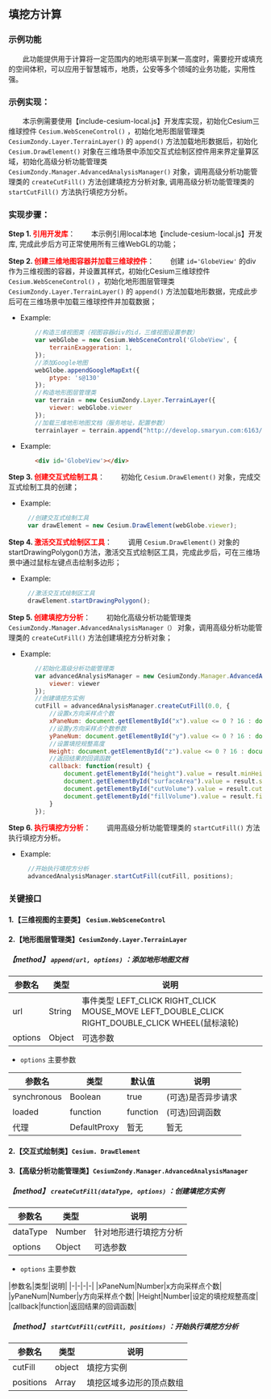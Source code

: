 ## 填挖方计算

### 示例功能

&ensp;&ensp;&ensp;&ensp;此功能提供用于计算将一定范围内的地形填平到某一高度时，需要挖开或填充的空间体积，可以应用于智慧城市，地质，公安等多个领域的业务功能，实用性强。

### 示例实现：

&ensp;&ensp;&ensp;&ensp;本示例需要使用【include-cesium-local.js】开发库实现，初始化Cesium三维球控件 `Cesium.WebSceneControl()` ，初始化地形图层管理类 `CesiumZondy.Layer.TerrainLayer()` 的 `append()` 方法加载地形数据后，初始化 `Cesium.DrawElement()` 对象在三维场景中添加交互式绘制区控件用来界定量算区域，初始化高级分析功能管理类 `CesiumZondy.Manager.AdvancedAnalysisManager()` 对象，调用高级分析功能管理类的 `createCutFill()` 方法创建填挖方分析对象, 调用高级分析功能管理类的 `startCutFill()` 方法执行填挖方分析。

### 实现步骤：

**Step 1. <font color=red>引用开发库</font>**：
&ensp;&ensp;&ensp;&ensp;本示例引用local本地【include-cesium-local.js】开发库, 完成此步后方可正常使用所有三维WebGL的功能；

**Step 2. <font color=red>创建三维地图容器并加载三维球控件</font>**：
&ensp;&ensp;&ensp;&ensp;创建 `id='GlobeView'` 的div作为三维视图的容器，并设置其样式，初始化Cesium三维球控件 `Cesium.WebSceneControl()` ，初始化地形图层管理类 `CesiumZondy.Layer.TerrainLayer()` 的 `append()` 方法加载地形数据，完成此步后可在三维场景中加载三维球控件并加载数据；

* Example:
    ``` Javascript
        //构造三维视图类（视图容器div的id，三维视图设置参数）
        var webGlobe = new Cesium.WebSceneControl('GlobeView', {
            terrainExaggeration: 1,
        });
        //添加Google地图
        webGlobe.appendGoogleMapExt({
            ptype: 's@130'
        });
        //构造地形图层管理类
        var terrain = new CesiumZondy.Layer.TerrainLayer({
            viewer: webGlobe.viewer
        });
        //加载三维地形地图文档（服务地址，配置参数）
        terrainlayer = terrain.append("http://develop.smaryun.com:6163/igs/rest/g3d/terrain", {});
    ```

* Example:
    ``` html
        <div id='GlobeView'></div>
    ```

**Step 3. <font color=red>创建交互式绘制工具</font>**：
&ensp;&ensp;&ensp;&ensp;初始化 `Cesium.DrawElement()` 对象，完成交互式绘制工具的创建；

* Example:
  ``` Javascript
    //创建交互式绘制工具
    var drawElement = new Cesium.DrawElement(webGlobe.viewer);
  ```

**Step 4. <font color=red>激活交互式绘制区工具</font>**：
&ensp;&ensp;&ensp;&ensp;调用 `Cesium.DrawElement()` 对象的startDrawingPolygon()方法，激活交互式绘制区工具，完成此步后，可在三维场景中通过鼠标左键点击绘制多边形；

* Example:
  ``` Javascript
    //激活交互式绘制区工具
    drawElement.startDrawingPolygon();
  ```

**Step 5. <font color=red>创建填挖方分析</font>**：
&ensp;&ensp;&ensp;&ensp;初始化高级分析功能管理类 `CesiumZondy.Manager.AdvancedAnalysisManager（）` 对象，调用高级分析功能管理类的 `createCutFill()` 方法创建填挖方分析对象；

* Example:
    ``` Javascript
        //初始化高级分析功能管理类
        var advancedAnalysisManager = new CesiumZondy.Manager.AdvancedAnalysisManager({
            viewer: viewer
        });
        //创建填挖方实例
        cutFill = advancedAnalysisManager.createCutFill(0.0, {
            //设置x方向采样点个数
            xPaneNum: document.getElementById("x").value <= 0 ? 16 : document.getElementById("x").value,
            //设置y方向采样点个数参数
            yPaneNum: document.getElementById("y").value <= 0 ? 16 : document.getElementById("y").value,
            //设置填挖规整高度
            Height: document.getElementById("z").value <= 0 ? 16 : document.getElementById("z").value,
            //返回结果的回调函数
            callback: function(result) {
                document.getElementById("height").value = result.minHeight.toFixed(2) + '~' + result.maxHeight.toFixed(2);
                document.getElementById("surfaceArea").value = result.surfaceArea;
                document.getElementById("cutVolume").value = result.cutVolume;
                document.getElementById("fillVolume").value = result.fillVolume;
            }
        });
    ```

**Step 6. <font color=red>执行填挖方分析</font>**：
&ensp;&ensp;&ensp;&ensp;调用高级分析功能管理类的 `startCutFill()` 方法执行填挖方分析。

* Example:
  ``` Javascript
    //开始执行填挖方分析
    advancedAnalysisManager.startCutFill(cutFill, positions);
  ```

### 关键接口

#### 1.【三维视图的主要类】 `Cesium.WebSceneControl`

#### 2.【地形图层管理类】`CesiumZondy.Layer.TerrainLayer`

##### 【method】 `append(url, options)` ：添加地形地图文档

|参数名|类型|说明|
|-|-|-|
|url|String|事件类型 LEFT_CLICK RIGHT_CLICK MOUSE_MOVE LEFT_DOUBLE_CLICK RIGHT_DOUBLE_CLICK WHEEL(鼠标滚轮)|
|options|Object|可选参数|

* `options` 主要参数

|参数名|类型|默认值|说明|
|-|-|-|-|
|synchronous|Boolean|true|(可选)是否异步请求|
|loaded|function|function|(可选)回调函数|
|代理|DefaultProxy|暂无|暂无|

#### 2.【交互式绘制类】`Cesium. DrawElement`

#### 3.【高级分析功能管理类】`CesiumZondy.Manager.AdvancedAnalysisManager`

##### 【method】 `createCutFill(dataType, options)` ：创建填挖方实例

|参数名|类型|说明|
|-|-|-|
|dataType|Number|针对地形进行填挖方分析|
|options|Object|可选参数|

* `options` 主要参数

|参数名|类型|说明|
|-|-|-|-|
|xPaneNum|Number|x方向采样点个数|
|yPaneNum|Number|y方向采样点个数|
|Height|Number|设定的填挖规整高度|
|callback|function|返回结果的回调函数|

##### 【method】 `startCutFill(cutFill, positions)` ：开始执行填挖方分析

|参数名|类型|说明|
|-|-|-|
|cutFill|object|填挖方实例|
|positions|Array|填挖区域多边形的顶点数组|
